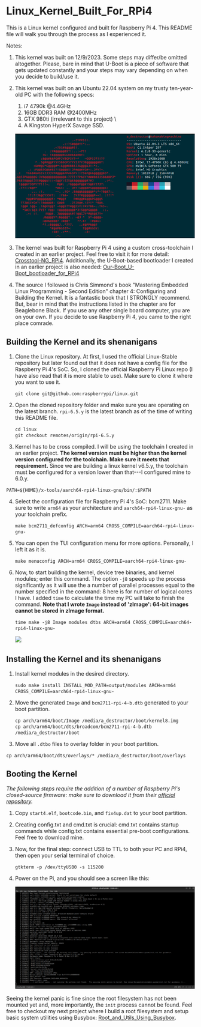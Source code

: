 # Linux_Kernel_Built_For_RPi4

This is a Linux kernel configured and built for Raspberry Pi 4. This README file will walk you through the process as I experienced it.

Notes:
  1. This kernel was built on 12/9/2023. Some steps may differ/be omitted altogether. Please, bare in mind that U-Boot is a piece of software that gets updated constantly and your steps may vary depending on when you decide to build/use it.
  2. This kernel was built on an Ubuntu 22.04 system on my trusty ten-year-old PC with the following specs:
       1. i7 4790k @4.4GHz
       1. 16GB DDR3 RAM @2400MHz
       1. GTX 980ti (irrelevant to this project) \
       1. A Kingston HyperX Savage SSD.
       
       ![](README_Photos/drip.png)
        
  3. The kernel was built for Raspberry Pi 4 using a custom cross-toolchain I created in an earlier project. Feel free to visit it for more detail: [Crosstool-NG_RPi4](https://github.com/AhmedAlyEl-Ghannam/Crosstool-NG_RPi4). Additionally, the U-Boot-based bootloader I created in an earlier project is also needed: [Our-Boot_U-Boot_bootloader_for_RPi4](https://github.com/AhmedAlyEl-Ghannam/Our-Boot_U-Boot_bootloader_for_RPi4)
  4. The source I followed is Chris Simmond's book "Mastering Embedded Linux Programming - Second Edition" chapter 4: Configuring and Building the Kernel. It is a fantastic book that I STRONGLY recommend. But, bear in mind that the instructions listed in the chapter are for Beaglebone Black. If you use any other single board computer, you are on your own. If you decide to use Raspberry Pi 4, you came to the right place comrade.


## Building the Kernel and its shenanigans

1. Clone the Linux repository. At first, I used the official Linux-Stable repository but later found out that it does not have a config file for the Raspberry Pi 4's SoC. So, I cloned the official Raspberry Pi Linux repo (I have also read that it is more stable to use). Make sure to clone it where you want to use it.

   ```
   git clone git@github.com:raspberrypi/linux.git
   ```


2. Open the cloned repository folder and make sure you are operating on the latest branch. `rpi-6.5.y` is the latest branch as of the time of writing this README file.

   ```
   cd linux
   git checkout remotes/origin/rpi-6.5.y
   ```


3. Kernel has to be cross compiled. I will be using the toolchain I created in an earlier project. **The kernel version must be higher than the kernel version configured for the toolchain. Make sure it meets that requirement.** Since we are building a linux kernel v6.5.y, the toolchain must be configured for a version lower than that---I configured mine to 6.0.y.
   
  ```
  PATH=${HOME}/x-tools/aarch64-rpi4-linux-gnu/bin/:$PATH
  ```


4. Select the configuration file for Raspberry Pi 4's SoC: bcm2711. Make sure to write `arm64` as your architecture and `aarch64-rpi4-linux-gnu-` as your toolchain prefix.

   ```
   make bcm2711_defconfig ARCH=arm64 CROSS_COMPILE=aarch64-rpi4-linux-gnu-
   ```


5. You can open the TUI configuration menu for more options. Personally, I left it as it is.

   ```
   make menuconfig ARCH=arm64 CROSS_COMPILE=aarch64-rpi4-linux-gnu-
   ```

6. Now, to start building the kernel, device tree binaries, and kernel modules; enter this command. The option `-j8` speeds up the process significantly as it will use the a number of parallel processes equal to the number specified in the command: 8 here is for number of logical cores I have. I added `time` to calculate the time my PC will take to finish the command. **Note that I wrote `Image` instead of 'zImage': 64-bit images cannot be stored in zImage format.**

   ```
   time make -j8 Image modules dtbs ARCH=arm64 CROSS_COMPILE=aarch64-rpi4-linux-gnu-
   ```
   
   ![](README_Photos/1.png)



## Installing the Kernel and its shenanigans

1. Install kernel modules in the desired directory.

   ```
   sudo make install INSTALL_MOD_PATH=output/modules ARCH=arm64 CROSS_COMPILE=aarch64-rpi4-linux-gnu-
   ```


2. Move the generated `Image` and `bcm2711-rpi-4-b.dtb` generated to your boot partition.

   ```
   cp arch/arm64/boot/Image /media/a_destructor/boot/kernel8.img
   cp arch/arm64/boot/dts/broadcom/bcm2711-rpi-4-b.dtb /media/a_destructor/boot
   ```


3. Move all `.dtbo` files to overlay folder in your boot partition.

  ```
  cp arch/arm64/boot/dts/overlays/* /media/a_destructor/boot/overlays
  ```


## Booting the Kernel

*The following steps require the addition of a number of Raspberry Pi's closed-source firmware: make sure to download it from their [official repository](https://github.com/raspberrypi/firmware/tree/stable/boot).*

1. Copy `start4.elf`, `bootcode.bin`, and `fix4up.dat` to your boot partition.


2. Creating config.txt and cmd.txt is crucial: cmd.txt contains startup commands while config.txt contains essential pre-boot configurations. Feel free to download mine.


3. Now, for the final step: connect USB to TTL to both your PC and RPi4, then open your serial terminal of choice.

   ```
   gtkterm -p /dev/ttyUSB0 -s 115200
   ```


4. Power on the Pi, and you should see a screen like this:

   ![](README_Photos/panic.png)



Seeing the kernel panic is fine since the root filesystem has not been mounted yet and, more importantly, the `init` process cannot be found. Feel free to checkout my next project where I build a root filesystem and setup basic system utilities using Busybox: [Root_and_Utils_Using_Busybox](https://github.com/AhmedAlyEl-Ghannam/Root_and_Utils_Using_Busybox).








